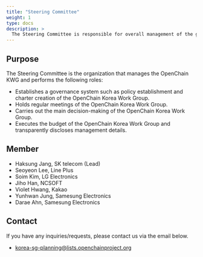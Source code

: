 ```yaml
---
title: "Steering Committee"
weight: 1
type: docs
description: >
  The Steering Committee is responsible for overall management of the group.
---
```


## Purpose

The Steering Committee is the organization that manages the OpenChain KWG and performs the following roles:

* Establishes a governance system such as policy establishment and charter creation of the OpenChain Korea Work Group.
* Holds regular meetings of the OpenChain Korea Work Group.
* Carries out the main decision-making of the OpenChain Korea Work Group.
* Executes the budget of the OpenChain Korea Work Group and transparently discloses management details.

## Member

* Haksung Jang, SK telecom (Lead)
* Seoyeon Lee, Line Plus
* Soim Kim, LG Electronics
* Jiho Han, NCSOFT
* Violet Hwang, Kakao
* Yunhwan Jung, Samesung Electronics
* Darae Ahn, Samesung Electronics

## Contact

If you have any inquiries/requests, please contact us via the email below.

* korea-sg-planning@lists.openchainproject.org
